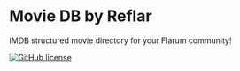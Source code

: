 # Movie DB by Reflar
IMDB structured movie directory for your Flarum community!

[![GitHub license](https://img.shields.io/badge/license-MIT-blue.svg)](https://github.com/ReFlar/moviedb/blob/master/LICENSE)
